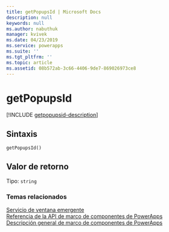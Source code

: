 ```yaml
---
title: getPopupsId | Microsoft Docs
description: null
keywords: null
ms.author: nabuthuk
manager: kvivek
ms.date: 04/23/2019
ms.service: powerapps
ms.suite: ''
ms.tgt_pltfrm: ''
ms.topic: article
ms.assetid: 08b572ab-3c66-4406-9de7-869026973ce8
---
```


# <a name="getpopupsid"></a>getPopupsId

[!INCLUDE [getpopupsid-description](includes/getpopupsid-description.md)]

## <a name="syntax"></a>Sintaxis

`getPopupsId()`

## <a name="return-value"></a>Valor de retorno

Tipo: `string`


### <a name="related-topics"></a>Temas relacionados

[Servicio de ventana emergente](../popupservice.md)<br/>
[Referencia de la API de marco de componentes de PowerApps](../../reference/index.md)<br/>
[Descripción general de marco de componentes de PowerApps](../../overview.md)